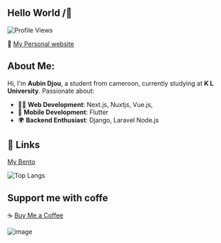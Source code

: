 ## Hello World /👋  
![Profile Views](https://komarev.com/ghpvc/?username=acelest&color=green)

🔗 [My Personal website](https://acelestdev.vercel.app)
 
## About Me:  
Hi, I'm **Aubin Djou**, a student from cameroon, currently studying at **K L University**. Passionate about: 

- 👨‍💻 **Web Development**: Next.js, Nuxtjs, Vue.js,
- 📱 **Mobile Development**: Flutter  
- 🌍 **Backend Enthusiast**: Django, Laravel  Node.js

## 🔗  Links  
[My Bento](https://bento.me/aubindjou)

![Top Langs](https://github-readme-stats.vercel.app/api/top-langs/?username=acelest&layout=compact)

## Support me with coffe
☕ [Buy Me a Coffee](https://buymeacoffee.com/acelestcode)  

![image](https://github.com/user-attachments/assets/5a8def61-a658-48fd-b3e8-7382a4f08995)
